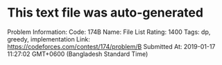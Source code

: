 # This text file was auto-generated

Problem Information:
Code: 174B
Name: File List
Rating: 1400
Tags: dp, greedy, implementation
Link: https://codeforces.com/contest/174/problem/B
Submitted At: 2019-01-17 11:27:02 GMT+0600 (Bangladesh Standard Time)